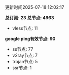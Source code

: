 更新时间2025-07-18 12:02:17

**总订阅: 23**
**总节点: 4963**
- vless节点: 11

**google ping有效节点: 90**
- ss节点: 77
- v2ray节点: 7
- trojan节点: 5
- ssr节点: 1
